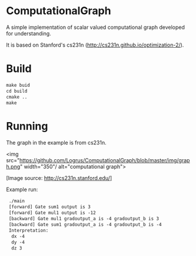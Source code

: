 # ComputationalGraph
A simple implementation of scalar valued computational graph developed for understanding.

It is based on Stanford's cs231n (http://cs231n.github.io/optimization-2/).

# Build

    make buid
    cd build
    cmake ..
    make
  
# Running

The graph in the example is from cs231n.

<img src="https://github.com/Logrus/ComputationalGraph/blob/master/img/graph.png" width="350"/ alt="computational graph">

[Image source: http://cs231n.stanford.edu/]

Example run:

     ./main
     [forward] Gate sum1 output is 3
     [forward] Gate mul1 output is -12
     [backward] Gate mul1 gradoutput_a is -4 gradoutput_b is 3
     [backward] Gate sum1 gradoutput_a is -4 gradoutput_b is -4
     Interpretation:
      dx -4
      dy -4
      dz 3

   
